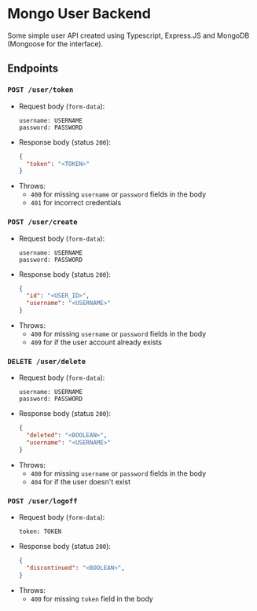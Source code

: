 # Mongo User Backend
Some simple user API created using Typescript, Express.JS and MongoDB (Mongoose for the interface).

## Endpoints

### `POST /user/token`
- Request body (`form-data`):
  ```
  username: USERNAME
  password: PASSWORD
  ```
- Response body (status `200`):
  ```json
  {
    "token": "<TOKEN>"
  }
  ```
- Throws:
  - `400` for missing `username` or `password` fields in the body
  - `401` for incorrect credentials

### `POST /user/create`
- Request body (`form-data`):
  ```
  username: USERNAME
  password: PASSWORD
  ```
- Response body (status `200`):
  ```json
  {
    "id": "<USER_ID>",
    "username": "<USERNAME>"
  }
  ```
- Throws:
  - `400` for missing `username` or `password` fields in the body
  - `409` for if the user account already exists

### `DELETE /user/delete`
- Request body (`form-data`):
  ```
  username: USERNAME
  password: PASSWORD
  ```
- Response body (status `200`):
  ```json
  {
    "deleted": "<BOOLEAN>",
    "username": "<USERNAME>"
  }
  ```
- Throws:
  - `400` for missing `username` or `password` fields in the body
  - `404` for if the user doesn't exist

### `POST /user/logoff`
- Request body (`form-data`):
  ```
  token: TOKEN
  ```
- Response body (status `200`):
  ```json
  {
    "discontinued": "<BOOLEAN>",
  }
  ```
- Throws:
  - `400` for missing `token` field in the body